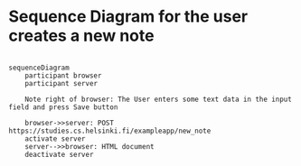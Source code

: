 # Sequence Diagram for the user creates a new note

```mermaid

sequenceDiagram
    participant browser
    participant server

    Note right of browser: The User enters some text data in the input field and press Save button

    browser->>server: POST https://studies.cs.helsinki.fi/exampleapp/new_note
    activate server
    server-->>browser: HTML document
    deactivate server

```